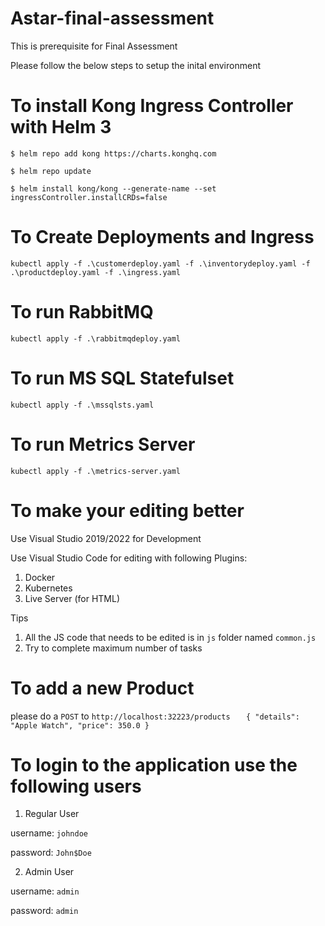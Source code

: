 # Astar-final-assessment
This is prerequisite for Final Assessment

Please follow the below steps to setup the inital environment

# To install Kong Ingress Controller with Helm 3

`$ helm repo add kong https://charts.konghq.com`

`$ helm repo update`

`$ helm install kong/kong --generate-name --set ingressController.installCRDs=false`

# To Create Deployments and Ingress
`kubectl apply -f .\customerdeploy.yaml -f .\inventorydeploy.yaml -f .\productdeploy.yaml -f .\ingress.yaml`

# To run RabbitMQ
`kubectl apply -f .\rabbitmqdeploy.yaml`

# To run MS SQL Statefulset
`kubectl apply -f .\mssqlsts.yaml`

# To run Metrics Server
`kubectl apply -f .\metrics-server.yaml`

# To make your editing better
Use Visual Studio 2019/2022 for Development 

Use Visual Studio Code for editing with following Plugins:

1) Docker 
2) Kubernetes
3) Live Server (for HTML)

Tips

1) All the JS code that needs to be edited is in `js` folder named `common.js`
2) Try to complete maximum number of tasks

# To add a new Product
please do a `POST` to `http://localhost:32223/products`
`   {
        "details": "Apple Watch",
        "price": 350.0
    }`

# To login to the application use the following users

1) Regular User

username: `johndoe`

password: `John$Doe`

2) Admin User

username: `admin`

password: `admin`